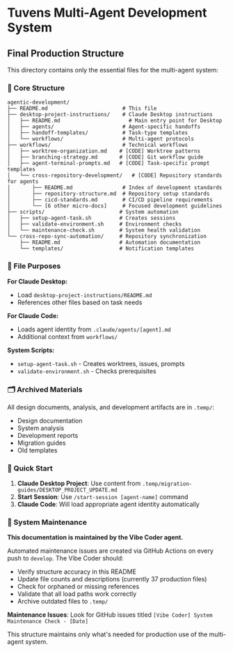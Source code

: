# Tuvens Multi-Agent Development System

## Final Production Structure

This directory contains only the essential files for the multi-agent system:

### 📁 Core Structure

```
agentic-development/
├── README.md                        # This file
├── desktop-project-instructions/    # Claude Desktop instructions
│   ├── README.md                      # Main entry point for Desktop
│   ├── agents/                      # Agent-specific handoffs
│   ├── handoff-templates/           # Task-type templates
│   └── workflows/                   # Multi-agent protocols
├── workflows/                       # Technical workflows
│   ├── worktree-organization.md    # [CODE] Worktree patterns
│   ├── branching-strategy.md       # [CODE] Git workflow guide
│   ├── agent-terminal-prompts.md   # [CODE] Task-specific prompt templates
│   └── cross-repository-development/   # [CODE] Repository standards for agents
│       ├── README.md                # Index of development standards
│       ├── repository-structure.md  # Repository setup standards
│       ├── cicd-standards.md        # CI/CD pipeline requirements
│       └── [6 other micro-docs]     # Focused development guidelines
├── scripts/                        # System automation
│   ├── setup-agent-task.sh         # Creates sessions
│   ├── validate-environment.sh     # Environment checks
│   └── maintenance-check.sh        # System health validation
└── cross-repo-sync-automation/     # Repository synchronization
    ├── README.md                   # Automation documentation
    └── templates/                  # Notification templates
```

### 🎯 File Purposes

**For Claude Desktop:**
- Load `desktop-project-instructions/README.md`
- References other files based on task needs

**For Claude Code:**
- Loads agent identity from `.claude/agents/[agent].md`
- Additional context from `workflows/`

**System Scripts:**
- `setup-agent-task.sh` - Creates worktrees, issues, prompts
- `validate-environment.sh` - Checks prerequisites

### 🗂️ Archived Materials

All design documents, analysis, and development artifacts are in `.temp/`:
- Design documentation
- System analysis  
- Development reports
- Migration guides
- Old templates

### 🚀 Quick Start

1. **Claude Desktop Project**: Use content from `.temp/migration-guides/DESKTOP_PROJECT_UPDATE.md`
2. **Start Session**: Use `/start-session [agent-name]` command
3. **Claude Code**: Will load appropriate agent identity automatically

### 🔧 System Maintenance

**This documentation is maintained by the Vibe Coder agent.**

Automated maintenance issues are created via GitHub Actions on every push to `develop`. The Vibe Coder should:
- Verify structure accuracy in this README
- Update file counts and descriptions (currently 37 production files) 
- Check for orphaned or missing references
- Validate that all load paths work correctly
- Archive outdated files to `.temp/`

**Maintenance Issues**: Look for GitHub issues titled `[Vibe Coder] System Maintenance Check - [Date]`

This structure maintains only what's needed for production use of the multi-agent system.